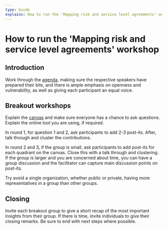 ```yaml
---
type: Guide
explains: How to run the 'Mapping risk and service level agreements' workshop
---
```


# How to run the 'Mapping risk and service level agreements' workshop

## Introduction

Work through the [agenda](/agenda-template.md), making sure the respective speakers have prepared their bits, and there is ample emphasis on openness and vulnerability, as well as giving each participant an equal voice.

## Breakout workshops

Explain the [canvas](/mapping-risk-and-service-level-agreements-template.pdf) and make sure everyone has a chance to ask questions.
Explain the online tool you are using, if required.

In round 1, for question 1 and 2, ask participants to add 2-3 post-its.
After, talk through and cluster the contributions.

In round 2 and 3, if the group is small, ask participants to add post-its for each quadrant on the canvas.
Close this with a talk through and clustering.
If the group is larger and you are concerned about time, you can have a group discussion and the facilitator can capture main discussion points on post-its.

Try avoid a single organization, whether public or private, having more representatives in a group than other groups.

## Closing

Invite each breakout group to give a short recap of the most important insights from their group. If there is time, invite individuals to give their closing remarks. Be sure to end with next steps where possible.
